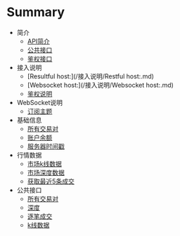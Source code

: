 # Summary

* 简介
  * [API简介](/简介/API简介.md)
  * [公共接口](/简介/公共接口.md)
  * [鉴权接口](/简介/鉴权接口.md)
* 接入说明
  * [Resultful host:](/接入说明/Restful host:.md)
  * [Websocket host:](/接入说明/Websocket host:.md)
  * [鉴权说明](接入说明/鉴权说明.md)
* WebSocket说明
  * [订阅主题](/WebSocket说明/订阅主题.md)
* 基础信息
  * [所有交易对](/基础信息/所有交易对.md)
  * [账户余额](/基础信息/账户余额.md)
  * [服务器时间戳](/基础信息/服务器时间戳.md)
* 行情数据
  * [市场k线数据](/行情数据/市场k线数据.md)
  * [市场深度数据](/行情数据/市场深度数据.md)
  * [获取最近5条成交](/行情数据/获取最近5条成交.md)
* 公共接口
  * [所有交易对](/公共接口/所有交易对.md)
  * [深度](/公共接口/深度.md)
  * [逐笔成交](/公共接口/逐笔成交.md)
  * [k线数据](/公共接口/k线数据.md)

